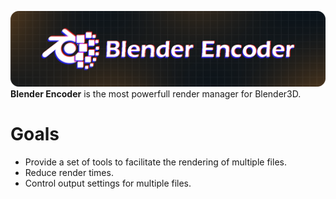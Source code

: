 ![alt](images/banner.png)
**Blender Encoder** is the most powerfull render manager for Blender3D.

# Goals
- Provide a set of tools to facilitate the rendering of multiple files.
- Reduce render times.
- Control output settings for multiple files.